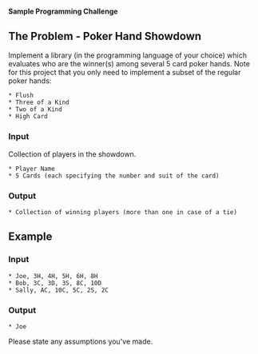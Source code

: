#### Sample Programming Challenge
## The Problem - Poker Hand Showdown

Implement a library (in the programming language of your choice) which evaluates who are the winner(s) among several 5 card poker hands. Note for this project that you only need to implement a subset of the regular poker hands:

    * Flush
    * Three of a Kind
    * Two of a Kind
    * High Card

### Input

Collection of players in the showdown.

    * Player Name
    * 5 Cards (each specifying the number and suit of the card)

### Output

    * Collection of winning players (more than one in case of a tie)


## Example

### Input

    * Joe, 3H, 4H, 5H, 6H, 8H
    * Bob, 3C, 3D, 3S, 8C, 10D
    * Sally, AC, 10C, 5C, 2S, 2C

### Output

    * Joe

Please state any assumptions you've made.
